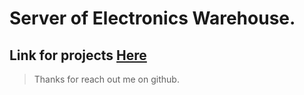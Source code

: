 # Server of Electronics Warehouse.

## Link for projects [Here](https://github.com/ProgrammingHeroWC4/warehouse-management-client-side-Ashik-Mahmud)

> Thanks for reach out me on github.
